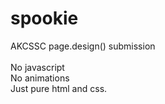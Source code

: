 # spookie
AKCSSC page.design() submission
<br><br>
No javascript<br>
No animations<br>
Just pure html and css.<br>
